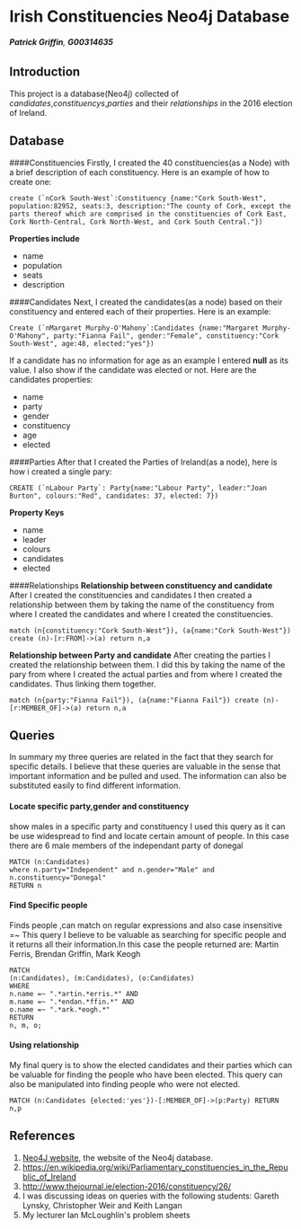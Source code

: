 # Irish Constituencies Neo4j Database
###### **Patrick Griffin**, **G00314635**

## Introduction
This project is a database(Neo4j) collected of *candidates*,*constituencys*,*parties* and their *relationships* in the 2016 election of Ireland. 

## Database
####Constituencies
Firstly, I created the 40 constituencies(as a Node) with a brief description of each constituency. Here is an example of how to create one:
```
create (`nCork South-West`:Constituency {name:"Cork South-West", population:82952, seats:3, description:"The county of Cork, except the parts thereof which are comprised in the constituencies of Cork East, Cork North-Central, Cork North-West, and Cork South Central."})
```

**Properties include**
* name
* population
* seats
* description

####Candidates
Next, I created the candidates(as a node) based on their constituency and entered each of their properties. Here is an example:
```
Create (`nMargaret Murphy-O'Mahony`:Candidates {name:"Margaret Murphy-O'Mahony", party:"Fianna Fail", gender:"Female", constituency:"Cork South-West", age:48, elected:"yes"})
```
If a candidate has no information for age as an example I entered **null** as its value. I also show if the candidate was elected or not.
Here are the candidates properties:
* name
* party
* gender
* constituency
* age
* elected

####Parties
After that I created the Parties of Ireland(as a node), here is how i created a single pary:
```
CREATE (`nLabour Party`: Party{name:"Labour Party", leader:"Joan Burton", colours:"Red", candidates: 37, elected: 7})
```
**Property Keys**
* name
* leader
* colours
* candidates
* elected

####Relationships
**Relationship between constituency and candidate**
After I created the constituencies and candidates I then created a relationship between them by taking the name of the constituency from where I created the candidates and where I created the constituencies.
```
match (n{constituency:"Cork South-West"}), (a{name:"Cork South-West"}) create (n)-[r:FROM]->(a) return n,a
```

**Relationship between Party and candidate**
After creating the parties I created the relationship between them. I did this by taking the name of the pary from where I created the actual parties and from where I created the candidates. Thus linking them together.
```
match (n{party:"Fianna Fail"}), (a{name:"Fianna Fail"}) create (n)-[r:MEMBER_OF]->(a) return n,a
```


## Queries
In summary my three queries are related in the fact that they search for specific details. I believe that these queries are valuable in the sense that important information and be pulled and used. The information can also be substituted easily to find different information.

#### Locate specific party,gender and constituency

show males in a specific party and constituency I used this query as it can be use widespread to find and locate certain amount of people. In this case there are 6 male members of the independant party of donegal

```
MATCH (n:Candidates)
where n.party="Independent" and n.gender="Male" and n.constituency="Donegal" 
RETURN n
```

#### Find Specific people
Finds people ,can match on regular expressions and also case insensitive  =~
This query I believe to be valuable as searching for specific people and it returns all their information.In this case the people returned are: Martin Ferris, Brendan Griffin, Mark Keogh
```
MATCH
(n:Candidates), (m:Candidates), (o:Candidates)
WHERE
n.name =~ ".*artin.*erris.*" AND
m.name =~ ".*endan.*ffin.*" AND
o.name =~ ".*ark.*eogh.*"
RETURN
n, m, o;
```

#### Using relationship 
My final query is to show the elected candidates and their parties which can be valuable for finding the people who have been elected. This query can also be manipulated into finding people who were not elected.
```
MATCH (n:Candidates {elected:'yes'})-[:MEMBER_OF]->(p:Party) RETURN n,p
```

## References
1. [Neo4J website](http://neo4j.com/), the website of the Neo4j database.
2. https://en.wikipedia.org/wiki/Parliamentary_constituencies_in_the_Republic_of_Ireland
3. http://www.thejournal.ie/election-2016/constituency/26/
4. I was discussing ideas on queries with the following students: Gareth Lynsky, Christopher Weir and Keith Langan
4. My lecturer Ian McLoughlin's problem sheets 
